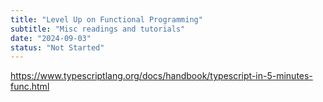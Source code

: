 ```yaml
---
title: "Level Up on Functional Programming"
subtitle: "Misc readings and tutorials"
date: "2024-09-03"
status: "Not Started"
---
```


https://www.typescriptlang.org/docs/handbook/typescript-in-5-minutes-func.html
